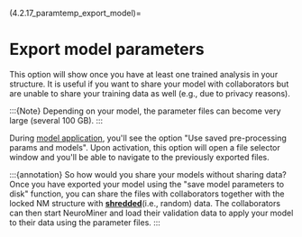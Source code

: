 (4.2.17_paramtemp_export_model)=
# Export model parameters

This option will show once you have at least one trained analysis in your structure. It is useful if you want to share your model with collaborators but are unable to share your training data as well (e.g., due to privacy reasons). 

:::{Note}
Depending on your model, the parameter files can become very large (several 100 GB). 
:::

During [model application](OOCV_analysis), you'll see the option "Use saved pre-processing params and models". Upon activation, this option will open a file selector window and you'll be able to navigate to the previously exported files.

:::{annotation} So how would you share your models without sharing data?
 Once you have exported your model using the "save model parameters to disk" function, you can share the files with collaborators together with the locked NM structure with [**shredded**](OOCV_analysis)(i.e., random) data. The collaborators can then start NeuroMiner and load their validation data to apply your model to their data using the parameter files. 
:::